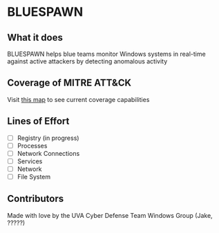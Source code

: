 # BLUESPAWN

## What it does
BLUESPAWN helps blue teams monitor Windows systems in real-time against active attackers by detecting anomalous activity

## Coverage of MITRE ATT&CK
Visit [this map](https://ion28.github.io/BLUESPAWN/#layerURL=https%3A%2F%2Fion28.github.io%2FBLUESPAWN%2Fassets%2Fcoverage.json) to see current coverage capabilities

## Lines of Effort
- [ ] Registry (in progress)
- [ ] Processes
- [ ] Network Connections
- [ ] Services
- [ ] Network
- [ ] File System

## Contributors
Made with love by the UVA Cyber Defense Team Windows Group (Jake, ?????)
